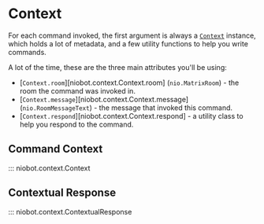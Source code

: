 # Context
For each command invoked, the first argument is always a [`Context`](#command-context) instance, which holds a lot of
metadata, and a few utility functions to help you write commands.

A lot of the time, these are the three main attributes you'll be using:

* [`Context.room`][niobot.context.Context.room] (`nio.MatrixRoom`) - the room the command was invoked in.
* [`Context.message`][niobot.context.Context.message] (`nio.RoomMessageText`) - the message that invoked this command.
* [`Context.respond`][niobot.context.Context.respond] - a utility class to help you respond to the command.

## Command Context
::: niobot.context.Context

## Contextual Response
::: niobot.context.ContextualResponse
